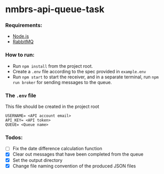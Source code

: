 # nmbrs-api-queue-task

### Requirements:

- [Node.js](https://nodejs.org/en/)
- [RabbitMQ](https://www.rabbitmq.com/)

### How to run: 

- Run `npm install` from the project root.
- Create a `.env` file according to the spec provided in `example.env`
- Run `npm start` to start the receiver, and in a separate terminal, run `npm run broker` for sending messages to the queue.

### The `.env` file

This file should be created in the project root

```env
USERNAME= <API account email>
API_KEY= <API token>
QUEUE= <Queue name>
```

### Todos: 

- [ ] Fix the date difference calculation function
- [x] Clear out messages that have been completed from the queue
- [x] Set the output directory
- [x] Change file naming convention of the produced JSON files